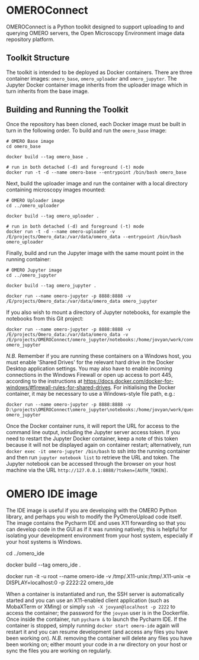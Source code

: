 # OMEROConnect

OMEROConnect is a Python toolkit designed to support uploading to and querying OMERO servers, the Open Microscopy Environment image data repository platform.

## Toolkit Structure
The toolkit is intended to be deployed as Docker containers. There are three container images: `omero_base`, `omero_uploader` and `omero_jupyter`. The Jupyter Docker container image inherits from the uploader image which in turn inherits from the base image.

## Building and Running the Toolkit
Once the repository has been cloned, each Docker image must be built in turn in the following order. To build and run the `omero_base` image:
```
# OMERO Base image
cd omero_base

docker build --tag omero_base .

# run in both detached (-d) and foreground (-t) mode
docker run -t -d --name omero-base --entrypoint /bin/bash omero_base
```
Next, build the uploader image and run the container with a local directory containing microscopy images mounted:
```
# OMERO Uploader image
cd ../omero_uploader

docker build --tag omero_uploader .

# run in both detached (-d) and foreground (-t) mode
docker run -t -d --name omero-uploader -v /E/projects/Omero_data:/var/data/omero_data --entrypoint /bin/bash omero_uploader
```
Finally, build and run the Jupyter image with the same mount point in the running container:
```
# OMERO Jupyter image
cd ../omero_jupyter

docker build --tag omero_jupyter .

docker run --name omero-jupyter -p 8888:8888 -v /E/projects/Omero_data:/var/data/omero_data omero_jupyter
```

If you also wish to mount a directory of Jupyter notebooks, for example the notebooks from this Git project:
```
docker run --name omero-jupyter -p 8888:8888 -v /E/projects/Omero_data:/var/data/omero_data -v /E/projects/OMEROConnect/omero_jupyter/notebooks:/home/jovyan/work/connect_notebooks omero_jupyter
```
*N.B.* Remember if you are running these containers on a Windows host, you must enable 'Shared Drives' for the relevant hard drive in the Docker Desktop application settings. You may also have to enable incoming connections in the Windows Firewall or open up access to port 445, according to the instructions at https://docs.docker.com/docker-for-windows/#firewall-rules-for-shared-drives. For initialising the Docker container, it may be necessary to use a Windows-style file path, e.g.:
```
docker run --name omero-jupyter -p 8888:8888 -v D:\projects\OMEROConnect\omero_jupyter\notebooks:/home/jovyan/work/query_notebooks:rw omero_jupyter
```

Once the Docker container runs, it will report the URL for access to the command line output, including the Jupyter server access token. If you need to restart the Jupyter Docker container, keep a note of this token because it will not be displayed again on container restart; alternatively, run `docker exec -it omero-jupyter /bin/bash` to ssh into the running container and then run `jupyter notebook list` to retrieve the URL and token. The Jupyter notebook can be accessed through the browser on your host machine via the URL `http://127.0.0.1:8888/?token=[AUTH_TOKEN]`.

# OMERO IDE image
The IDE image is useful if you are developing with the OMERO Python library, and perhaps you wish to modify the PyOmeroUpload code itself. The image contains the Pycharm IDE and uses X11 forwarding so that you can develop code in the GUI as if it was running natively; this is helpful for isolating your development environment from your host system, especially if your host systems is Windows.

cd ../omero_ide

docker build --tag omero_ide .

docker run -it -u root --name omero-ide -v /tmp/.X11-unix:/tmp/.X11-unix -e DISPLAY=localhost:0 -p 2222:22 omero_ide

When a container is instantiated and run, the SSH server is automatically started and you can use an X11-enabled client application (such as MobaXTerm or XMing) or simply `ssh -X jovyan@localhost -p 2222` to access the container; the password for the `jovyan` user is in the Dockerfile. Once inside the container, run `pycharm &` to launch the Pycharm IDE. If the container is stopped, simply running `docker start omero-ide` again will restart it and you can resume development (and access any files you have been working on). *N.B.* removing the container will delete any files you have been working on; either mount your code in a rw directory on your host or sync the files you are working on regularly.
